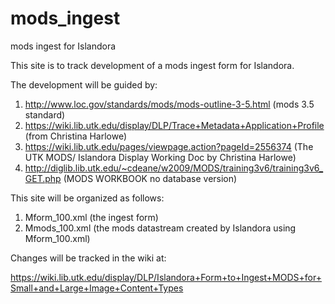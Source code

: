 # mods_ingest
mods ingest for Islandora 

This site is to track development of a mods ingest form for Islandora.

The development will be guided by:
 1.  http://www.loc.gov/standards/mods/mods-outline-3-5.html (mods 3.5 standard)
 2.  https://wiki.lib.utk.edu/display/DLP/Trace+Metadata+Application+Profile (from Christina Harlowe)
 3. https://wiki.lib.utk.edu/pages/viewpage.action?pageId=2556374 (The UTK MODS/
Islandora Display Working Doc by Christina Harlowe)
 4.  http://diglib.lib.utk.edu/~cdeane/w2009/MODS/training3v6/training3v6_GET.php (MODS WORKBOOK no database version)

This site will be organized as follows:

  1. Mform_100.xml (the ingest form)
  2. Mmods_100.xml (the mods datastream created by Islandora using Mform_100.xml)

Changes will be tracked in the wiki at:

https://wiki.lib.utk.edu/display/DLP/Islandora+Form+to+Ingest+MODS+for+Small+and+Large+Image+Content+Types
